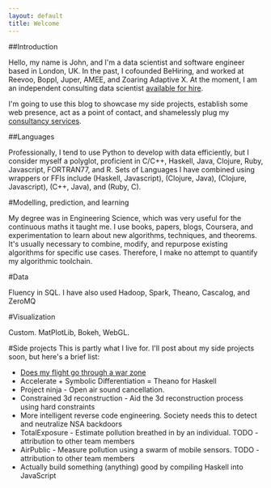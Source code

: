 ```yaml
---
layout: default
title: Welcome
---
```

##Introduction

Hello, my name is John, and I'm a data scientist and software engineer based in London, UK. In the past, I cofounded BeHiring, and worked at Reevoo, Boppl, Juper, AMEE, and Zoaring Adaptive X. At the moment, I am an independent consulting data scientist [available for hire](mailto:hello@sententiaexdata.com).

I'm going to use this blog to showcase my side projects, establish some
web presence, act as a point of contact, and shamelessly plug my
[consultancy services](http://www.sententiaexdata.com).

##Languages

Professionally, I tend to use Python to develop with data efficiently, but
I consider myself a polyglot, proficient in C/C++, Haskell, Java, Clojure,
Ruby, Javascript, FORTRAN77, and R. Sets of Languages I have combined using wrappers
or FFIs include (Haskell, Javascript), (Clojure, Java), (Clojure, Javascript),
(C++, Java), and (Ruby, C).

#Modelling, prediction, and learning

My degree was in Engineering Science, which was very useful for the continuous
maths it taught me. I use books, papers, blogs, Coursera, and experimentation
to learn about new algorithms, techniques, and theorems. It's usually necessary
to combine, modify, and repurpose existing algorithms for specific use cases.
Therefore, I make no attempt to quantify my algorithmic toolchain.

#Data

Fluency in SQL. I have also used Hadoop, Spark, Theano, Cascalog, and ZeroMQ

#Visualization

Custom. MatPlotLib, Bokeh, WebGL.

#Side projects
This is partly what I live for. I'll post about my side projects soon, but here's a brief list:

  - [Does my flight go through a war
  zone](http://www.doesmyflightgothroughawarzone.com)
  - Accelerate + Symbolic Differentiation = Theano for Haskell
  - Project ninja - Open air sound cancellation.
  - Constrained 3d reconstruction - Aid the 3d reconstruction process
  using hard constraints
  - More intelligent reverse code engineering. Society needs this to
  detect and neutralize NSA backdoors
  - TotalExposure - Estimate pollution breathed in by an individual. TODO - attribution to other team members
  - AirPublic - Measure pollution using a swarm of mobile sensors. TODO - attribution to other team members
  - Actually build something (anything) good by compiling Haskell into
  JavaScript



